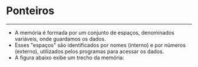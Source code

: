 # Ponteiros
---
+ A memória é formada por um conjunto de espaços, denominados variáveis, onde guardamos os dados.
+ Esses "espaços" são identificados por nomes (interno) e por números (externo), utilizados pelos programas para acessar os dados. 
+ A figura abaixo exibe um trecho da memória:




